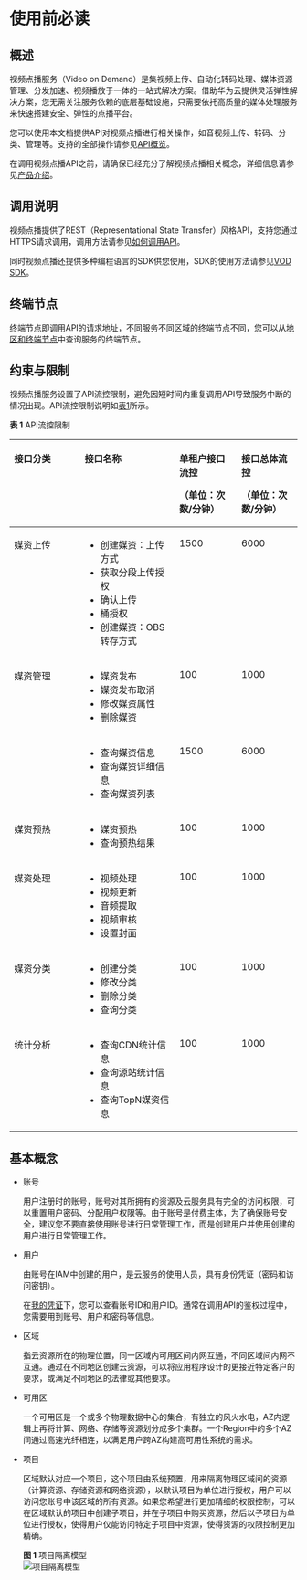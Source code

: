# 使用前必读<a name="vod_04_0042"></a>

## 概述<a name="section1112914541201"></a>

视频点播服务（Video on Demand）是集视频上传、自动化转码处理、媒体资源管理、分发加速、视频播放于一体的一站式解决方案。借助华为云提供灵活弹性解决方案，您无需关注服务依赖的底层基础设施，只需要依托高质量的媒体处理服务来快速搭建安全、弹性的点播平台。

您可以使用本文档提供API对视频点播进行相关操作，如音视频上传、转码、分类、管理等。支持的全部操作请参见[API概览](API概览.md)。

在调用视频点播API之前，请确保已经充分了解视频点播相关概念，详细信息请参见[产品介绍](https://support.huaweicloud.com/productdesc-vod/vod030001.html)。

## 调用说明<a name="section8225115920203"></a>

视频点播提供了REST（Representational State Transfer）风格API，支持您通过HTTPS请求调用，调用方法请参见[如何调用API](如何调用API.md)。

同时视频点播还提供多种编程语言的SDK供您使用，SDK的使用方法请参见[VOD SDK](https://support.huaweicloud.com/ssdk-vod/vod_05_0001.html)。

## 终端节点<a name="section499212013211"></a>

终端节点即调用API的请求地址，不同服务不同区域的终端节点不同，您可以从[地区和终端节点](https://developer.huaweicloud.com/endpoint?VOD)中查询服务的终端节点。

## 约束与限制<a name="section9201064223"></a>

视频点播服务设置了API流控限制，避免因短时间内重复调用API导致服务中断的情况出现。API流控限制说明如[表1](#zh-cn_topic_0127891211_zh-cn_topic_0117998949_table1840871218433)所示。

**表 1**  API流控限制

<a name="zh-cn_topic_0127891211_zh-cn_topic_0117998949_table1840871218433"></a>
<table><thead align="left"><tr id="zh-cn_topic_0199026515_vod_04_0042_zh-cn_topic_0127891211_zh-cn_topic_0117998949_row4816229124312"><th class="cellrowborder" valign="top" width="24.517548245175483%" id="mcps1.2.5.1.1"><p id="zh-cn_topic_0199026515_vod_04_0042_p1458115160324"><a name="zh-cn_topic_0199026515_vod_04_0042_p1458115160324"></a><a name="zh-cn_topic_0199026515_vod_04_0042_p1458115160324"></a>接口分类</p>
</th>
<th class="cellrowborder" valign="top" width="32.8967103289671%" id="mcps1.2.5.1.2"><p id="zh-cn_topic_0199026515_vod_04_0042_p63461212173411"><a name="zh-cn_topic_0199026515_vod_04_0042_p63461212173411"></a><a name="zh-cn_topic_0199026515_vod_04_0042_p63461212173411"></a>接口名称</p>
</th>
<th class="cellrowborder" valign="top" width="21.547845215478453%" id="mcps1.2.5.1.3"><p id="zh-cn_topic_0199026515_vod_04_0042_zh-cn_topic_0127891211_zh-cn_topic_0117998949_p175028271469"><a name="zh-cn_topic_0199026515_vod_04_0042_zh-cn_topic_0127891211_zh-cn_topic_0117998949_p175028271469"></a><a name="zh-cn_topic_0199026515_vod_04_0042_zh-cn_topic_0127891211_zh-cn_topic_0117998949_p175028271469"></a>单租户接口流控</p>
<p id="zh-cn_topic_0199026515_vod_04_0042_zh-cn_topic_0127891211_zh-cn_topic_0117998949_p5818429174311"><a name="zh-cn_topic_0199026515_vod_04_0042_zh-cn_topic_0127891211_zh-cn_topic_0117998949_p5818429174311"></a><a name="zh-cn_topic_0199026515_vod_04_0042_zh-cn_topic_0127891211_zh-cn_topic_0117998949_p5818429174311"></a>（单位：次数/分钟）</p>
</th>
<th class="cellrowborder" valign="top" width="21.03789621037896%" id="mcps1.2.5.1.4"><p id="zh-cn_topic_0199026515_vod_04_0042_zh-cn_topic_0127891211_zh-cn_topic_0117998949_p15676132934613"><a name="zh-cn_topic_0199026515_vod_04_0042_zh-cn_topic_0127891211_zh-cn_topic_0117998949_p15676132934613"></a><a name="zh-cn_topic_0199026515_vod_04_0042_zh-cn_topic_0127891211_zh-cn_topic_0117998949_p15676132934613"></a>接口总体流控</p>
<p id="zh-cn_topic_0199026515_vod_04_0042_zh-cn_topic_0127891211_zh-cn_topic_0117998949_p1818929184311"><a name="zh-cn_topic_0199026515_vod_04_0042_zh-cn_topic_0127891211_zh-cn_topic_0117998949_p1818929184311"></a><a name="zh-cn_topic_0199026515_vod_04_0042_zh-cn_topic_0127891211_zh-cn_topic_0117998949_p1818929184311"></a>（单位：次数/分钟）</p>
</th>
</tr>
</thead>
<tbody><tr id="zh-cn_topic_0199026515_vod_04_0042_zh-cn_topic_0127891211_zh-cn_topic_0117998949_row127964129432"><td class="cellrowborder" valign="top" width="24.517548245175483%" headers="mcps1.2.5.1.1 "><p id="zh-cn_topic_0199026515_vod_04_0042_p1058171603218"><a name="zh-cn_topic_0199026515_vod_04_0042_p1058171603218"></a><a name="zh-cn_topic_0199026515_vod_04_0042_p1058171603218"></a>媒资上传</p>
</td>
<td class="cellrowborder" valign="top" width="32.8967103289671%" headers="mcps1.2.5.1.2 "><a name="zh-cn_topic_0199026515_vod_04_0042_ul184401204344"></a><a name="zh-cn_topic_0199026515_vod_04_0042_ul184401204344"></a><ul id="zh-cn_topic_0199026515_vod_04_0042_ul184401204344"><li>创建媒资：上传方式</li><li>获取分段上传授权</li><li>确认上传</li><li>桶授权</li><li>创建媒资：OBS转存方式</li></ul>
</td>
<td class="cellrowborder" valign="top" width="21.547845215478453%" headers="mcps1.2.5.1.3 "><p id="zh-cn_topic_0199026515_vod_04_0042_zh-cn_topic_0127891211_zh-cn_topic_0117998949_p6798212174314"><a name="zh-cn_topic_0199026515_vod_04_0042_zh-cn_topic_0127891211_zh-cn_topic_0117998949_p6798212174314"></a><a name="zh-cn_topic_0199026515_vod_04_0042_zh-cn_topic_0127891211_zh-cn_topic_0117998949_p6798212174314"></a><span>15</span>00</p>
</td>
<td class="cellrowborder" valign="top" width="21.03789621037896%" headers="mcps1.2.5.1.4 "><p id="zh-cn_topic_0199026515_vod_04_0042_zh-cn_topic_0127891211_zh-cn_topic_0117998949_p3798191213434"><a name="zh-cn_topic_0199026515_vod_04_0042_zh-cn_topic_0127891211_zh-cn_topic_0117998949_p3798191213434"></a><a name="zh-cn_topic_0199026515_vod_04_0042_zh-cn_topic_0127891211_zh-cn_topic_0117998949_p3798191213434"></a><span>6</span>000</p>
</td>
</tr>
<tr id="zh-cn_topic_0199026515_vod_04_0042_zh-cn_topic_0127891211_zh-cn_topic_0117998949_row19801712134311"><td class="cellrowborder" rowspan="2" valign="top" width="24.517548245175483%" headers="mcps1.2.5.1.1 "><p id="zh-cn_topic_0199026515_vod_04_0042_p858118160326"><a name="zh-cn_topic_0199026515_vod_04_0042_p858118160326"></a><a name="zh-cn_topic_0199026515_vod_04_0042_p858118160326"></a>媒资管理</p>
</td>
<td class="cellrowborder" valign="top" width="32.8967103289671%" headers="mcps1.2.5.1.2 "><a name="zh-cn_topic_0199026515_vod_04_0042_ul12547434123813"></a><a name="zh-cn_topic_0199026515_vod_04_0042_ul12547434123813"></a><ul id="zh-cn_topic_0199026515_vod_04_0042_ul12547434123813"><li>媒资发布</li><li>媒资发布取消</li><li>修改媒资属性</li><li>删除媒资</li></ul>
</td>
<td class="cellrowborder" valign="top" width="21.547845215478453%" headers="mcps1.2.5.1.3 "><p id="zh-cn_topic_0199026515_vod_04_0042_zh-cn_topic_0127891211_zh-cn_topic_0117998949_p2080311217433"><a name="zh-cn_topic_0199026515_vod_04_0042_zh-cn_topic_0127891211_zh-cn_topic_0117998949_p2080311217433"></a><a name="zh-cn_topic_0199026515_vod_04_0042_zh-cn_topic_0127891211_zh-cn_topic_0117998949_p2080311217433"></a><span>1</span>00</p>
</td>
<td class="cellrowborder" valign="top" width="21.03789621037896%" headers="mcps1.2.5.1.4 "><p id="zh-cn_topic_0199026515_vod_04_0042_zh-cn_topic_0127891211_zh-cn_topic_0117998949_p180319127430"><a name="zh-cn_topic_0199026515_vod_04_0042_zh-cn_topic_0127891211_zh-cn_topic_0117998949_p180319127430"></a><a name="zh-cn_topic_0199026515_vod_04_0042_zh-cn_topic_0127891211_zh-cn_topic_0117998949_p180319127430"></a><span>1</span>000</p>
</td>
</tr>
<tr id="zh-cn_topic_0199026515_vod_04_0042_zh-cn_topic_0127891211_zh-cn_topic_0117998949_row11804201284318"><td class="cellrowborder" valign="top" headers="mcps1.2.5.1.1 "><a name="zh-cn_topic_0199026515_vod_04_0042_ul1719615613382"></a><a name="zh-cn_topic_0199026515_vod_04_0042_ul1719615613382"></a><ul id="zh-cn_topic_0199026515_vod_04_0042_ul1719615613382"><li>查询媒资信息</li><li>查询媒资详细信息</li><li>查询媒资列表</li></ul>
</td>
<td class="cellrowborder" valign="top" headers="mcps1.2.5.1.2 "><p id="zh-cn_topic_0199026515_vod_04_0042_zh-cn_topic_0127891211_zh-cn_topic_0117998949_p108043122432"><a name="zh-cn_topic_0199026515_vod_04_0042_zh-cn_topic_0127891211_zh-cn_topic_0117998949_p108043122432"></a><a name="zh-cn_topic_0199026515_vod_04_0042_zh-cn_topic_0127891211_zh-cn_topic_0117998949_p108043122432"></a><span>1500</span></p>
</td>
<td class="cellrowborder" valign="top" headers="mcps1.2.5.1.3 "><p id="zh-cn_topic_0199026515_vod_04_0042_zh-cn_topic_0127891211_zh-cn_topic_0117998949_p1080514129431"><a name="zh-cn_topic_0199026515_vod_04_0042_zh-cn_topic_0127891211_zh-cn_topic_0117998949_p1080514129431"></a><a name="zh-cn_topic_0199026515_vod_04_0042_zh-cn_topic_0127891211_zh-cn_topic_0117998949_p1080514129431"></a>6000</p>
</td>
</tr>
<tr id="zh-cn_topic_0199026515_vod_04_0042_row418261416457"><td class="cellrowborder" valign="top" width="24.517548245175483%" headers="mcps1.2.5.1.1 "><p id="zh-cn_topic_0199026515_vod_04_0042_p27518159459"><a name="zh-cn_topic_0199026515_vod_04_0042_p27518159459"></a><a name="zh-cn_topic_0199026515_vod_04_0042_p27518159459"></a>媒资预热</p>
</td>
<td class="cellrowborder" valign="top" width="32.8967103289671%" headers="mcps1.2.5.1.2 "><a name="zh-cn_topic_0199026515_vod_04_0042_ul77581594520"></a><a name="zh-cn_topic_0199026515_vod_04_0042_ul77581594520"></a><ul id="zh-cn_topic_0199026515_vod_04_0042_ul77581594520"><li>媒资预热</li><li>查询预热结果</li></ul>
</td>
<td class="cellrowborder" valign="top" width="21.547845215478453%" headers="mcps1.2.5.1.3 "><p id="zh-cn_topic_0199026515_vod_04_0042_p676131515454"><a name="zh-cn_topic_0199026515_vod_04_0042_p676131515454"></a><a name="zh-cn_topic_0199026515_vod_04_0042_p676131515454"></a><span>1</span>00</p>
</td>
<td class="cellrowborder" valign="top" width="21.03789621037896%" headers="mcps1.2.5.1.4 "><p id="zh-cn_topic_0199026515_vod_04_0042_p476181534516"><a name="zh-cn_topic_0199026515_vod_04_0042_p476181534516"></a><a name="zh-cn_topic_0199026515_vod_04_0042_p476181534516"></a><span>1</span>000</p>
</td>
</tr>
<tr id="zh-cn_topic_0199026515_vod_04_0042_row15776151118364"><td class="cellrowborder" valign="top" width="24.517548245175483%" headers="mcps1.2.5.1.1 "><p id="zh-cn_topic_0199026515_vod_04_0042_p13845152410425"><a name="zh-cn_topic_0199026515_vod_04_0042_p13845152410425"></a><a name="zh-cn_topic_0199026515_vod_04_0042_p13845152410425"></a>媒资处理</p>
</td>
<td class="cellrowborder" valign="top" width="32.8967103289671%" headers="mcps1.2.5.1.2 "><a name="zh-cn_topic_0199026515_vod_04_0042_ul1884152011425"></a><a name="zh-cn_topic_0199026515_vod_04_0042_ul1884152011425"></a><ul id="zh-cn_topic_0199026515_vod_04_0042_ul1884152011425"><li>视频处理</li><li>视频更新</li><li>音频提取</li><li>视频审核</li><li>设置封面</li></ul>
</td>
<td class="cellrowborder" valign="top" width="21.547845215478453%" headers="mcps1.2.5.1.3 "><p id="zh-cn_topic_0199026515_vod_04_0042_zh-cn_topic_0127891211_zh-cn_topic_0117998949_p20801151219438"><a name="zh-cn_topic_0199026515_vod_04_0042_zh-cn_topic_0127891211_zh-cn_topic_0117998949_p20801151219438"></a><a name="zh-cn_topic_0199026515_vod_04_0042_zh-cn_topic_0127891211_zh-cn_topic_0117998949_p20801151219438"></a><span>1</span>00</p>
</td>
<td class="cellrowborder" valign="top" width="21.03789621037896%" headers="mcps1.2.5.1.4 "><p id="zh-cn_topic_0199026515_vod_04_0042_zh-cn_topic_0127891211_zh-cn_topic_0117998949_p208011312124316"><a name="zh-cn_topic_0199026515_vod_04_0042_zh-cn_topic_0127891211_zh-cn_topic_0117998949_p208011312124316"></a><a name="zh-cn_topic_0199026515_vod_04_0042_zh-cn_topic_0127891211_zh-cn_topic_0117998949_p208011312124316"></a><span>1</span>000</p>
</td>
</tr>
<tr id="zh-cn_topic_0199026515_vod_04_0042_zh-cn_topic_0127891211_zh-cn_topic_0117998949_row16807912154311"><td class="cellrowborder" valign="top" width="24.517548245175483%" headers="mcps1.2.5.1.1 "><p id="zh-cn_topic_0199026515_vod_04_0042_p2582131618325"><a name="zh-cn_topic_0199026515_vod_04_0042_p2582131618325"></a><a name="zh-cn_topic_0199026515_vod_04_0042_p2582131618325"></a>媒资分类</p>
</td>
<td class="cellrowborder" valign="top" width="32.8967103289671%" headers="mcps1.2.5.1.2 "><a name="zh-cn_topic_0199026515_vod_04_0042_ul173251927191916"></a><a name="zh-cn_topic_0199026515_vod_04_0042_ul173251927191916"></a><ul id="zh-cn_topic_0199026515_vod_04_0042_ul173251927191916"><li>创建分类</li><li>修改分类</li><li>删除分类</li><li>查询分类</li></ul>
</td>
<td class="cellrowborder" valign="top" width="21.547845215478453%" headers="mcps1.2.5.1.3 "><p id="zh-cn_topic_0199026515_vod_04_0042_zh-cn_topic_0127891211_zh-cn_topic_0117998949_p1380751216436"><a name="zh-cn_topic_0199026515_vod_04_0042_zh-cn_topic_0127891211_zh-cn_topic_0117998949_p1380751216436"></a><a name="zh-cn_topic_0199026515_vod_04_0042_zh-cn_topic_0127891211_zh-cn_topic_0117998949_p1380751216436"></a><span>1</span>00</p>
</td>
<td class="cellrowborder" valign="top" width="21.03789621037896%" headers="mcps1.2.5.1.4 "><p id="zh-cn_topic_0199026515_vod_04_0042_zh-cn_topic_0127891211_zh-cn_topic_0117998949_p3807512174311"><a name="zh-cn_topic_0199026515_vod_04_0042_zh-cn_topic_0127891211_zh-cn_topic_0117998949_p3807512174311"></a><a name="zh-cn_topic_0199026515_vod_04_0042_zh-cn_topic_0127891211_zh-cn_topic_0117998949_p3807512174311"></a><span>1</span>000</p>
</td>
</tr>
<tr id="zh-cn_topic_0199026515_vod_04_0042_row9194217564"><td class="cellrowborder" valign="top" width="24.517548245175483%" headers="mcps1.2.5.1.1 "><p id="zh-cn_topic_0199026515_vod_04_0042_p13582151617323"><a name="zh-cn_topic_0199026515_vod_04_0042_p13582151617323"></a><a name="zh-cn_topic_0199026515_vod_04_0042_p13582151617323"></a>统计分析</p>
</td>
<td class="cellrowborder" valign="top" width="32.8967103289671%" headers="mcps1.2.5.1.2 "><a name="zh-cn_topic_0199026515_vod_04_0042_ul1649083611519"></a><a name="zh-cn_topic_0199026515_vod_04_0042_ul1649083611519"></a><ul id="zh-cn_topic_0199026515_vod_04_0042_ul1649083611519"><li>查询CDN统计信息</li><li>查询源站统计信息</li><li>查询TopN媒资信息</li></ul>
</td>
<td class="cellrowborder" valign="top" width="21.547845215478453%" headers="mcps1.2.5.1.3 "><p id="zh-cn_topic_0199026515_vod_04_0042_p519182125617"><a name="zh-cn_topic_0199026515_vod_04_0042_p519182125617"></a><a name="zh-cn_topic_0199026515_vod_04_0042_p519182125617"></a>100</p>
</td>
<td class="cellrowborder" valign="top" width="21.03789621037896%" headers="mcps1.2.5.1.4 "><p id="zh-cn_topic_0199026515_vod_04_0042_p16191727563"><a name="zh-cn_topic_0199026515_vod_04_0042_p16191727563"></a><a name="zh-cn_topic_0199026515_vod_04_0042_p16191727563"></a>1000</p>
</td>
</tr>
</tbody>
</table>

## 基本概念<a name="section109381839122110"></a>

-   账号

    用户注册时的账号，账号对其所拥有的资源及云服务具有完全的访问权限，可以重置用户密码、分配用户权限等。由于账号是付费主体，为了确保账号安全，建议您不要直接使用账号进行日常管理工作，而是创建用户并使用创建的用户进行日常管理工作。

-   用户

    由账号在IAM中创建的用户，是云服务的使用人员，具有身份凭证（密码和访问密钥）。

    在[我的凭证](https://console.huaweicloud.com/iam/#/myCredential)下，您可以查看账号ID和用户ID。通常在调用API的鉴权过程中，您需要用到账号、用户和密码等信息。

-   区域

    指云资源所在的物理位置，同一区域内可用区间内网互通，不同区域间内网不互通。通过在不同地区创建云资源，可以将应用程序设计的更接近特定客户的要求，或满足不同地区的法律或其他要求。

-   可用区

    一个可用区是一个或多个物理数据中心的集合，有独立的风火水电，AZ内逻辑上再将计算、网络、存储等资源划分成多个集群。一个Region中的多个AZ间通过高速光纤相连，以满足用户跨AZ构建高可用性系统的需求。

-   项目

    区域默认对应一个项目，这个项目由系统预置，用来隔离物理区域间的资源（计算资源、存储资源和网络资源），以默认项目为单位进行授权，用户可以访问您账号中该区域的所有资源。如果您希望进行更加精细的权限控制，可以在区域默认的项目中创建子项目，并在子项目中购买资源，然后以子项目为单位进行授权，使得用户仅能访问特定子项目中资源，使得资源的权限控制更加精确。

    **图 1**  项目隔离模型<a name="zh-cn_topic_0171442213_zh-cn_topic_0169294976_fig1189614168311"></a>  
    ![](figures/项目隔离模型.gif "项目隔离模型")


